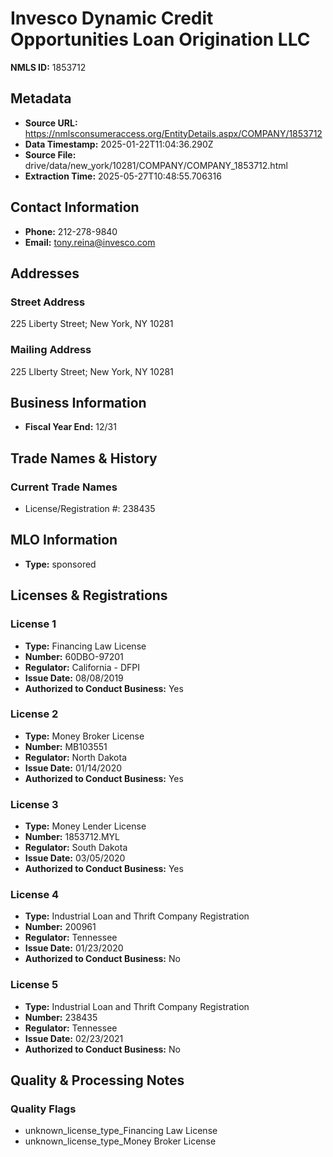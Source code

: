 # Invesco Dynamic Credit Opportunities Loan Origination LLC

**NMLS ID:** 1853712

## Metadata
- **Source URL:** https://nmlsconsumeraccess.org/EntityDetails.aspx/COMPANY/1853712
- **Data Timestamp:** 2025-01-22T11:04:36.290Z
- **Source File:** drive/data/new_york/10281/COMPANY/COMPANY_1853712.html
- **Extraction Time:** 2025-05-27T10:48:55.706316

## Contact Information
- **Phone:** 212-278-9840
- **Email:** tony.reina@invesco.com

## Addresses
### Street Address
225 Liberty Street; New York, NY 10281

### Mailing Address
225 LIberty Street; New York, NY 10281

## Business Information
- **Fiscal Year End:** 12/31

## Trade Names & History
### Current Trade Names
- License/Registration #: 238435

## MLO Information
- **Type:** sponsored

## Licenses & Registrations

### License 1
- **Type:** Financing Law License
- **Number:** 60DBO-97201
- **Regulator:** California - DFPI
- **Issue Date:** 08/08/2019
- **Authorized to Conduct Business:** Yes

### License 2
- **Type:** Money Broker License
- **Number:** MB103551
- **Regulator:** North Dakota
- **Issue Date:** 01/14/2020
- **Authorized to Conduct Business:** Yes

### License 3
- **Type:** Money Lender License
- **Number:** 1853712.MYL
- **Regulator:** South Dakota
- **Issue Date:** 03/05/2020
- **Authorized to Conduct Business:** Yes

### License 4
- **Type:** Industrial Loan and Thrift Company Registration
- **Number:** 200961
- **Regulator:** Tennessee
- **Issue Date:** 01/23/2020
- **Authorized to Conduct Business:** No

### License 5
- **Type:** Industrial Loan and Thrift Company Registration
- **Number:** 238435
- **Regulator:** Tennessee
- **Issue Date:** 02/23/2021
- **Authorized to Conduct Business:** No

## Quality & Processing Notes
### Quality Flags
- unknown_license_type_Financing Law License
- unknown_license_type_Money Broker License
